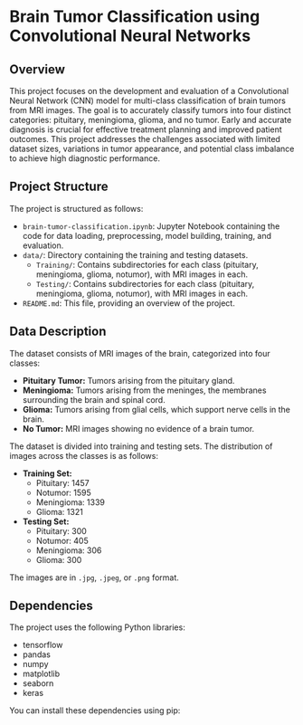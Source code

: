 # Brain Tumor Classification using Convolutional Neural Networks

## Overview

This project focuses on the development and evaluation of a Convolutional Neural Network (CNN) model for multi-class classification of brain tumors from MRI images. The goal is to accurately classify tumors into four distinct categories: pituitary, meningioma, glioma, and no tumor. Early and accurate diagnosis is crucial for effective treatment planning and improved patient outcomes. This project addresses the challenges associated with limited dataset sizes, variations in tumor appearance, and potential class imbalance to achieve high diagnostic performance.

## Project Structure

The project is structured as follows:

- `brain-tumor-classification.ipynb`: Jupyter Notebook containing the code for data loading, preprocessing, model building, training, and evaluation.
- `data/`: Directory containing the training and testing datasets.
  - `Training/`: Contains subdirectories for each class (pituitary, meningioma, glioma, notumor), with MRI images in each.
  - `Testing/`: Contains subdirectories for each class (pituitary, meningioma, glioma, notumor), with MRI images in each.
- `README.md`: This file, providing an overview of the project.

## Data Description

The dataset consists of MRI images of the brain, categorized into four classes:

- **Pituitary Tumor:** Tumors arising from the pituitary gland.
- **Meningioma:** Tumors arising from the meninges, the membranes surrounding the brain and spinal cord.
- **Glioma:** Tumors arising from glial cells, which support nerve cells in the brain.
- **No Tumor:** MRI images showing no evidence of a brain tumor.

The dataset is divided into training and testing sets. The distribution of images across the classes is as follows:

- **Training Set:**
  - Pituitary: 1457
  - Notumor: 1595
  - Meningioma: 1339
  - Glioma: 1321
- **Testing Set:**
  - Pituitary: 300
  - Notumor: 405
  - Meningioma: 306
  - Glioma: 300

The images are in `.jpg`, `.jpeg`, or `.png` format.

## Dependencies

The project uses the following Python libraries:

- tensorflow
- pandas
- numpy
- matplotlib
- seaborn
- keras

You can install these dependencies using pip:
